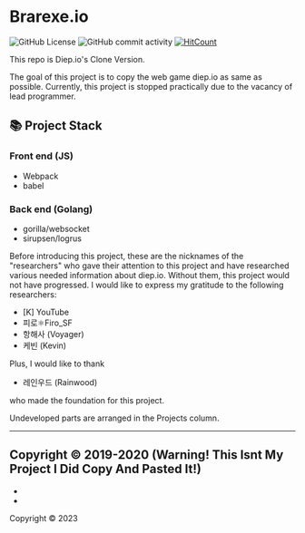 # Brarexe.io
![GitHub License](https://img.shields.io/github/license/Diep-clone/diep-clone_golang?style=flat-square)
![GitHub commit activity](https://img.shields.io/github/commit-activity/m/diep-clone/diep-clone_golang?style=flat-square)
[![HitCount](http://hits.dwyl.com/Diep-clone/diep-clone_golang.svg)](http://hits.dwyl.com/Diep-clone/diep-clone_golang)

This repo is Diep.io's Clone Version.

The goal of this project is to copy the web game diep.io as same as possible.
Currently, this project is stopped practically due to the vacancy of lead programmer.

## 📚 Project Stack
### Front end (JS)
- Webpack
- babel

### Back end (Golang)
- gorilla/websocket
- sirupsen/logrus

Before introducing this project,
these are the nicknames of the "researchers" who gave their attention to this project and have researched various needed information about diep.io.
Without them, this project would not have progressed.
I would like to express my gratitude to the following researchers:

 - [K] YouTube
 - 피로⚛Firo_SF
 - 항해사 (Voyager)
 - 케빈 (Kevin)

Plus, I would like to thank 
 - 레인우드 (Rainwood)

who made the foundation for this project.

Undeveloped parts are arranged in the Projects column.

---
Copyright © 2019-2020
(Warning! This Isnt My Project I Did Copy And Pasted It!)
-
-
-
Copyright © 2023
